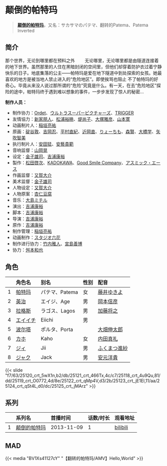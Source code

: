 # 颠倒的帕特玛


> <u>**[颠倒的帕特玛](https://bgm.tv/subject/29414)**</u>，又名：サカサマのパテマ、翻转的Patema、Patema Inverted

## 简介

那个世界，无论到哪里都在预料之外 
　　无论哪里，无论哪里都是由隧道连接着的地下世界。虽然那里的人住在黑暗封闭的空间里，但他们却穿着防护衣过着宁静快乐的日子。地底集落的公主——帕特玛是爱在地下隧道中到处探索的女孩。她最喜欢的地方是被当地人禁止进入的“危险地区”。即使挨骂也阻止 不了帕特玛的好奇心。毕竟从来没人说过那所谓的“危险”究竟是什么。有一天，在去“危险地区”探险的途中，帕特玛终于遇到难以想象的事件，一步步发现了惊人的秘密…

**制作人员：**
- 制作协力：[Ordet](https://bgm.tv/person/3560)、[ウルトラスーパーピクチャーズ](https://bgm.tv/person/12614)、[TRIGGER](https://bgm.tv/person/8008)
- 友情協力：[新家朋人](https://bgm.tv/person/54122)、[松浦裕暁](https://bgm.tv/person/399)、[堤尚子](https://bgm.tv/person/27300)、[大塚雅彦](https://bgm.tv/person/760)、[山本寛](https://bgm.tv/person/2027)
- 动画制片人：[稲垣亮祐](https://bgm.tv/person/41188)
- 原画：[碇谷敦](https://bgm.tv/person/12343)、[吉岡忍](https://bgm.tv/person/7379)、[平村直紀](https://bgm.tv/person/27310)、[近岡直](https://bgm.tv/person/3633)、[りょーちも](https://bgm.tv/person/3557)、[森賢](https://bgm.tv/person/12707)、[大橋学](https://bgm.tv/person/2951)、[矢吹智美](https://bgm.tv/person/43623)
- 执行制片人：[安田猛](https://bgm.tv/person/710)、[安藝貴範](https://bgm.tv/person/42684)
- 音响监督：[山岡晃](https://bgm.tv/person/10361)
- 设定：[金子雄司](https://bgm.tv/person/11748)、[吉浦康裕](https://bgm.tv/person/3083)
- 製作：[松田啓次](https://bgm.tv/person/50016)、[KADOKAWA](https://bgm.tv/person/19306)、[Good Smile Company](https://bgm.tv/person/9020)、[アスミック・エース](https://bgm.tv/person/1594)
- 作画监督：[又賀大介](https://bgm.tv/person/12346)
- 美术监督：[金子雄司](https://bgm.tv/person/11748)
- 人物设定：[又賀大介](https://bgm.tv/person/12346)
- 人物原案：[杏仁豆腐](https://bgm.tv/person/14879)
- 音乐：[大島ミチル](https://bgm.tv/person/457)
- 演出：[吉浦康裕](https://bgm.tv/person/3083)
- 脚本：[吉浦康裕](https://bgm.tv/person/3083)
- 导演：[吉浦康裕](https://bgm.tv/person/3083)
- 原作：[吉浦康裕](https://bgm.tv/person/3083)
- 制作管理：[稲垣亮祐](https://bgm.tv/person/41188)
- 动画制作：[スタジオ六花](https://bgm.tv/person/3427)
- 制作进行协力：[竹内雅人](https://bgm.tv/person/45455)、[宮島善博](https://bgm.tv/person/25742)
- 协力：[舛本和也](https://bgm.tv/person/27237)

## 角色

|     |   角色名   |   别名  | 性别 |  配音  |
|:--- |:------  |:----      |:---  |:--   |
| 1 | [帕特玛](https://bgm.tv/character/25120) | パテマ、Patema | 女 | [藤井ゆきよ](https://bgm.tv/person/10640) |
| 2 | [英治](https://bgm.tv/character/25121) | エイジ、Age | 男 | [岡本信彦](https://bgm.tv/person/4950) |
| 3 | [拉格斯](https://bgm.tv/character/25118) | ラゴス、Lagos | 男 | [加藤将之](https://bgm.tv/person/4875) |
| 4 | [エイイチ](https://bgm.tv/character/25119) | Eiichi | 男 |  |
| 5 | [波尔塔](https://bgm.tv/character/25122) | ポルタ、Porta |  | [大畑伸太郎](https://bgm.tv/person/4357) |
| 6 | [カホ](https://bgm.tv/character/25123) | Kaho | 女 | [内田真礼](https://bgm.tv/person/6724) |
| 7 | [ジィ](https://bgm.tv/character/25124) | Jii | 男 | [ふくまつ進紗](https://bgm.tv/person/4748) |
| 8 | [ジャク](https://bgm.tv/character/25125) | Jack | 男 | [安元洋貴](https://bgm.tv/person/4483) |

{{< slide "f7/63/25120_crt_5wX1n,b2/db/25121_crt_466Tx,4c/c7/25118_crt_4u9Qu,81/dd/25119_crt_O0772,4d/8e/25122_crt_qMp4V,d3/2b/25123_crt_jE1El,11/aa/25124_crt_qSt4L,d0/dc/25125_crt_jMArz" >}}

## 系列

|     |   系列名   |   首播时间  | 话数/时长  | 观看地址 |
|:---  |:------    |:----      |:---       |:---  |
| 1 |[颠倒的帕特玛](https://bgm.tv/subject/29414)| 2013-11-09 | 1 | [bilibili](https://www.bilibili.com/bangumi/play/ep95807)  |


## MAD

{{< media  "BV1Xs41127cY"
"【翻转的帕特玛/AMV】Hello,World"  >}}
